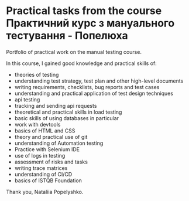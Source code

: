 # Practical tasks from the course Практичний курс з мануального тестування - Попелюха
Portfolio of practical work on the manual testing course.

In this course, I gained good knowledge and practical skills of:

- theories of testing
- understanding test strategy, test plan and other high-level documents
- writing requirements, checklists, bug reports and test cases
- understanding and practical application of test design techniques
- api testing
- tracking and sending api requests
- theoretical and practical skills in load testing
- basic skills of using databases in particular
- work with devtools
- basics of HTML and CSS
- theory and practical use of git
- understanding of Automation testing
- Practice with Selenium IDE
- use of logs in testing
- assessment of risks and tasks
- writing trace matrices
- understanding of CI/CD  
- basics of ISTQB Foundation

Thank you, Nataliia Popelyshko.
